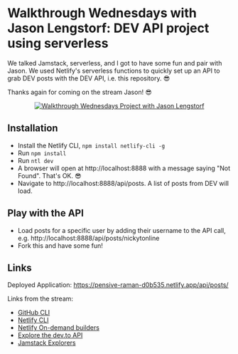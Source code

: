 # Walkthrough Wednesdays with Jason Lengstorf: DEV API project using serverless

We talked Jamstack, serverless, and I got to have some fun and pair with Jason. We used Netlify's serverless functions to quickly set up an API to grab DEV posts with the DEV API, i.e. this repository. 😎

Thanks again for coming on the stream Jason! 😎

<p align="center">
    <a href="https://www.youtube.com/watch?v=dXr0iJE10tQ">
        <img src="https://img.youtube.com/vi/dXr0iJE10tQ/0.jpg" alt="Walkthrough Wednesdays Project with Jason Lengstorf"/>
    </a>
</p>

## Installation

* Install the Netlify CLI, `npm install netlify-cli -g`
* Run `npm install`
* Run `ntl dev`
* A browser will open at http://localhost:8888 with a message saying "Not Found". That's OK. 😎
* Navigate to http://localhost:8888/api/posts. A list of posts from DEV will load.

## Play with the API

* Load posts for a specific user by adding their username to the API call, e.g. http://localhost:8888/api/posts/nickytonline
* Fork this and have some fun!

## Links

Deployed Application: https://pensive-raman-d0b535.netlify.app/api/posts/

Links from the stream:

* [GitHub CLI](https://github.com/cli/cli#installation)
* [Netlify CLI](https://docs.netlify.com/cli/get-started)
* [Netlify On-demand builders](https://docs.netlify.com/configure-builds/on-demand-builders)
* [Explore the dev.to API](https://docs.forem.com/api)
* [Jamstack Explorers](https://explorers.netlify.com)
